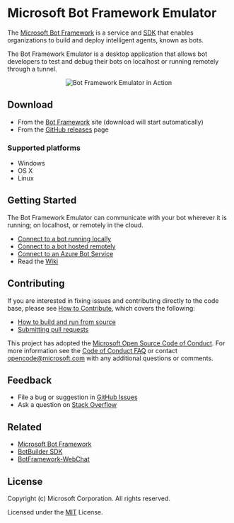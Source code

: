 # Microsoft Bot Framework Emulator

The [Microsoft Bot Framework](https://botframework.com) is a service and [SDK](https://github.com/Microsoft/BotBuilder) that enables organizations to build and deploy intelligent agents, known as bots.

The Bot Framework Emulator is a desktop application that allows bot developers to test and debug their bots on localhost or running remotely through a tunnel.

<p align="center">
    <img alt="Bot Framework Emulator in Action" src="https://github.com/Microsoft/BotFramework-Emulator/wiki/Computers.png" />
</p>

## Download

* From the [Bot Framework](https://emulator.botframework.com) site (download will start automatically)
* From the [GitHub releases](https://github.com/Microsoft/BotFramework-Emulator/releases) page

### Supported platforms

* Windows
* OS X
* Linux

## Getting Started

The Bot Framework Emulator can communicate with your bot wherever it is running; on localhost, or remotely in the cloud.
* [Connect to a bot running locally](https://github.com/Microsoft/BotFramework-Emulator/wiki/Getting-Started#connect-to-a-bot-running-on-localhost)
* [Connect to a bot hosted remotely](https://github.com/Microsoft/BotFramework-Emulator/wiki/Getting-Started#connect-to-a-bot-hosted-remotely)
* [Connect to an Azure Bot Service](https://github.com/Microsoft/BotFramework-Emulator/wiki/Getting-Started#connect-to-an-azure-bot-service)
* Read the [Wiki](https://github.com/Microsoft/BotFramework-Emulator/wiki)

## Contributing

If you are interested in fixing issues and contributing directly to the code base, please see [How to Contribute](https://github.com/Microsoft/BotFramework-Emulator/wiki/How-to-Contribute), which covers the following:
* [How to build and run from source](https://github.com/Microsoft/BotFramework-Emulator/wiki/How-to-Contribute#clone-and-build)
* [Submitting pull requests](https://github.com/Microsoft/BotFramework-Emulator/wiki/How-to-Contribute#pull-requests)

This project has adopted the [Microsoft Open Source Code of Conduct](https://opensource.microsoft.com/codeofconduct/). For more information see the [Code of Conduct FAQ](https://opensource.microsoft.com/codeofconduct/faq/) or contact [opencode@microsoft.com](mailto:opencode@microsoft.com) with any additional questions or comments.

## Feedback

* File a bug or suggestion in [GitHub Issues](https://github.com/Microsoft/BotFramework-Emulator/wiki/Submitting-Bugs-&-Suggestions)
* Ask a question on [Stack Overflow](https://stackoverflow.com/questions/tagged/botframework)

## Related

* [Microsoft Bot Framework](https://botframework.com)
* [BotBuilder SDK](https://github.com/Microsoft/BotBuilder)
* [BotFramework-WebChat](https://github.com/Microsoft/BotFramework-WebChat)

## License

Copyright (c) Microsoft Corporation. All rights reserved.

Licensed under the [MIT](LICENSE.txt) License.
